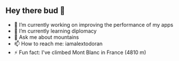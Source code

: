 ## Hey there bud 👋

- 🔭 I’m currently working on improving the performance of my apps
- 🌱 I’m currently learning diplomacy
- 💬 Ask me about mountains
- 📫 How to reach me: iamalextodoran
- ⚡ Fun fact: I've climbed Mont Blanc in France (4810 m)
